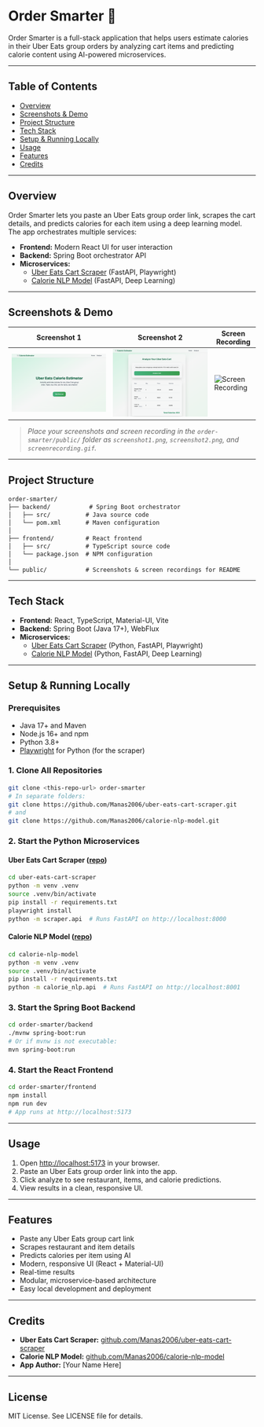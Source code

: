 # Order Smarter 🍕

Order Smarter is a full-stack application that helps users estimate calories in their Uber Eats group orders by analyzing cart items and predicting calorie content using AI-powered microservices.

---

## Table of Contents
- [Overview](#overview)
- [Screenshots & Demo](#screenshots--demo)
- [Project Structure](#project-structure)
- [Tech Stack](#tech-stack)
- [Setup & Running Locally](#setup--running-locally)
- [Usage](#usage)
- [Features](#features)
- [Credits](#credits)

---

## Overview
Order Smarter lets you paste an Uber Eats group order link, scrapes the cart details, and predicts calories for each item using a deep learning model. The app orchestrates multiple services:
- **Frontend:** Modern React UI for user interaction
- **Backend:** Spring Boot orchestrator API
- **Microservices:**
  - [Uber Eats Cart Scraper](https://github.com/Manas2006/uber-eats-cart-scraper) (FastAPI, Playwright)
  - [Calorie NLP Model](https://github.com/Manas2006/calorie-nlp-model) (FastAPI, Deep Learning)

---

## Screenshots & Demo

| Screenshot 1 | Screenshot 2 | Screen Recording |
|--------------|--------------|-----------------|
| ![Screenshot 1](public/ordersmarter1.png) | ![Screenshot 2](public/ordersmarter2.png) | ![Screen Recording](public/screenrecording.gif) |

> _Place your screenshots and screen recording in the `order-smarter/public/` folder as `screenshot1.png`, `screenshot2.png`, and `screenrecording.gif`._

---

## Project Structure
```
order-smarter/
├── backend/           # Spring Boot orchestrator
│   ├── src/          # Java source code
│   └── pom.xml       # Maven configuration
│
├── frontend/         # React frontend
│   ├── src/          # TypeScript source code
│   └── package.json  # NPM configuration
│
└── public/           # Screenshots & screen recordings for README
```

---

## Tech Stack
- **Frontend:** React, TypeScript, Material-UI, Vite
- **Backend:** Spring Boot (Java 17+), WebFlux
- **Microservices:**
  - [Uber Eats Cart Scraper](https://github.com/Manas2006/uber-eats-cart-scraper) (Python, FastAPI, Playwright)
  - [Calorie NLP Model](https://github.com/Manas2006/calorie-nlp-model) (Python, FastAPI, Deep Learning)

---

## Setup & Running Locally

### Prerequisites
- Java 17+ and Maven
- Node.js 16+ and npm
- Python 3.8+
- [Playwright](https://playwright.dev/python/) for Python (for the scraper)

### 1. Clone All Repositories
```bash
git clone <this-repo-url> order-smarter
# In separate folders:
git clone https://github.com/Manas2006/uber-eats-cart-scraper.git
# and
git clone https://github.com/Manas2006/calorie-nlp-model.git
```

### 2. Start the Python Microservices

#### Uber Eats Cart Scraper ([repo](https://github.com/Manas2006/uber-eats-cart-scraper))
```bash
cd uber-eats-cart-scraper
python -m venv .venv
source .venv/bin/activate
pip install -r requirements.txt
playwright install
python -m scraper.api  # Runs FastAPI on http://localhost:8000
```

#### Calorie NLP Model ([repo](https://github.com/Manas2006/calorie-nlp-model))
```bash
cd calorie-nlp-model
python -m venv .venv
source .venv/bin/activate
pip install -r requirements.txt
python -m calorie_nlp.api  # Runs FastAPI on http://localhost:8001
```

### 3. Start the Spring Boot Backend
```bash
cd order-smarter/backend
./mvnw spring-boot:run
# Or if mvnw is not executable:
mvn spring-boot:run
```

### 4. Start the React Frontend
```bash
cd order-smarter/frontend
npm install
npm run dev
# App runs at http://localhost:5173
```

---

## Usage
1. Open [http://localhost:5173](http://localhost:5173) in your browser.
2. Paste an Uber Eats group order link into the app.
3. Click analyze to see restaurant, items, and calorie predictions.
4. View results in a clean, responsive UI.

---

## Features
- Paste any Uber Eats group cart link
- Scrapes restaurant and item details
- Predicts calories per item using AI
- Modern, responsive UI (React + Material-UI)
- Real-time results
- Modular, microservice-based architecture
- Easy local development and deployment

---

## Credits
- **Uber Eats Cart Scraper:** [github.com/Manas2006/uber-eats-cart-scraper](https://github.com/Manas2006/uber-eats-cart-scraper)
- **Calorie NLP Model:** [github.com/Manas2006/calorie-nlp-model](https://github.com/Manas2006/calorie-nlp-model)
- **App Author:** [Your Name Here]

---

## License
MIT License. See LICENSE file for details. 
